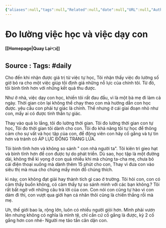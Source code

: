 ```yaml
---
{"aliases":null,"tags":null,"Related":null,"date":null,"URL":null,"Author":null,"dg-publish":true,"image":null,"permalink":"/Dairy/Đo lường việc học/","dgPassFrontmatter":true,"noteIcon":"2","created":"2024-01-29T09:55:43.565+07:00","updated":"2024-01-29T11:48:44.244+07:00"}
---
```


# Đo lường việc học và việc dạy con
**[[Homepage\|Quay Lại👈]]**

Source : 
Tags: #daily
---


Cho đến khi nhận được giá trị từ việc tự học, Tôi nhận thấy việc đo lường số giờ bỏ ra cho một việc giúp tôi định giá những nỗ lực của chính tôi. Từ đó, tôi bình tĩnh hơn với những kết quả thu được.

Như ở nhà, việc dạy con học, khiến tôi rất đau đầu, vì là một bà mẹ đi làm cả ngày. Thời gian còn lại không thể chạy theo con mà hướng dẫn con học được. yêu cầu con phải tự giác là chính. Thế nhưng ở cái giai đoạn nhỏ như con, mấy ai có được tinh thần tự giác.

Thay vào quá lo lắng, tôi đo lường thời gian. Tôi đo lường thời gian con tự học, Tôi đo thời gian tôi dành cho con. Tôi đo khả năng tôi tự học để thông cảm cho sự vất vả học tập của con, để động viên con hãy cố gắng và tự tin hơn và tránh có ÁP LỰC ĐỒNG TRANG LỨA.


Tôi bình tĩnh hơn và không so sánh " con nhà người ta". Tôi kiên trì gieo hạt và bình tĩnh hơn để con được tự do phát triển. Dù sao, học tập là một đường dài, không thể kì vọng ở con quá nhiều khi mà chúng ta-cha mẹ, chưa bỏ cái điện thoại xuống mà dành thêm 15 phút cho con, Thay vì đưa con vào siêu thị mà mua cho chúng mấy món đồ chúng thích.

kì này, con không đạt giải hay thành tích gì cao ở trường. Tôi hỏi con, con có cảm thấy buồn không, có cảm thấy tự so sánh mình với các bạn không.? Tôi rất bất ngờ với những câu trả lời của con. Con nói con cũng tự hào vì con dám đi thi, con vượt qua giới hạn cá nhân thôi cũng là chiến thắng rồi mà mẹ. 

Uh, thế giới bao la, rộng lớn, luôn có nhiều người giỏi hơn. Mình phải vươn lên nhưng không có nghĩa là mình tệ, chỉ cần cứ cố gắng là được, kỳ 2 cố gắng hơn con nhé- Người mẹ tảo tần căn dặn con.

